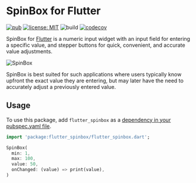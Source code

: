 # SpinBox for Flutter

[![pub](https://img.shields.io/pub/v/flutter_spinbox.svg)](https://pub.dev/packages/flutter_spinbox)
[![license: MIT](https://img.shields.io/badge/license-MIT-yellow.svg)](https://opensource.org/licenses/MIT)
![build](https://github.com/jpnurmi/flutter_spinbox/workflows/build/badge.svg)
[![codecov](https://codecov.io/gh/jpnurmi/flutter_spinbox/branch/master/graph/badge.svg)](https://codecov.io/gh/jpnurmi/flutter_spinbox)

SpinBox for [Flutter](https://flutter.dev) is a numeric input widget with an input field for
entering a specific value, and stepper buttons for quick, convenient, and accurate value adjustments.

![SpinBox](https://raw.githubusercontent.com/jpnurmi/flutter_spinbox/master/doc/images/spinbox.gif "SpinBox")

SpinBox is best suited for such applications where users typically know upfront the exact value
they are entering, but may later have the need to accurately adjust a previously entered value.

## Usage

To use this package, add `flutter_spinbox` as a [dependency in your pubspec.yaml file](https://flutter.io/platform-plugins/).

```dart
import 'package:flutter_spinbox/flutter_spinbox.dart';

SpinBox(
  min: 1,
  max: 100,
  value: 50,
  onChanged: (value) => print(value),
)
```
